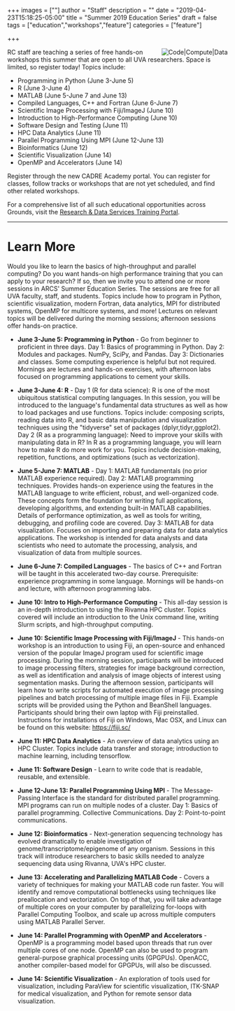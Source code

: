 +++
images = [""]
author = "Staff"
description = ""
date = "2019-04-23T15:18:25-05:00"
title = "Summer 2019 Education Series"
draft = false
tags = ["education","workshops","feature"]
categories = ["feature"]

+++

<img src="/images/compute-code-data.png" alt="Code|Compute|Data" style="max-width:33%;float:right;" />

RC staff are teaching a series of free hands-on workshops this summer that are open to all UVA researchers. Space is limited, so register today! Topics include:

* Programming in Python (June 3-June 5)
* R (June 3-June 4)
* MATLAB (June 5-June 7 and June 13)
* Compiled Languages, C++ and Fortran (June 6-June 7)
* Scientific Image Processing with Fiji/ImageJ (June 10)
* Introduction to High-Performance Computing (June 10)
* Software Design and Testing (June 11)
* HPC Data Analytics (June 11)
* Parallel Programming Using MPI (June 12-June 13)
* Bioinformatics (June 12)
* Scientific Visualization (June 14)
* OpenMP and Accelerators (June 14)

Register through the new CADRE Academy portal. You can register for classes, follow tracks or workshops that are not yet scheduled, and find other
related workshops.

For a comprehensive list of all such educational opportunities across Grounds, visit the [Research & Data Services Training Portal](https://data.library.virginia.edu/training/).

---

# Learn More

Would you like to learn the basics of high-throughput and parallel computing? Do you want hands-on high performance training that you can apply to your research? If so, then we invite you to attend one or more sessions in ARCS' Summer Education Series. The sessions are free for all UVA faculty, staff, and students. Topics include how to program in Python, scientific visualization, modern Fortran, data analytics, MPI for distributed systems, OpenMP for multicore systems, and more! Lectures on relevant topics will be delivered during the morning sessions; afternoon sessions offer hands-on practice.

* <b>June 3-June 5: Programming in Python</b> - Go from beginner to proficient in three days. Day 1: Basics of programming in Python. Day 2: Modules and packages. NumPy, SciPy, and Pandas. Day 3: Dictionaries and classes. Some computing experience is helpful but not required. Mornings are lectures and hands-on exercises, with afternoon labs focused on programming applications to cement your skills.

* <b>June 3-June 4: R</b> - Day 1 (R for data science): R is one of the most ubiquitous statistical computing languages. In this session, you will be introduced to the language's fundamental data structures as well as how to load packages and use functions. Topics include: composing scripts, reading data into R, and basic data manipulation and visualization techniques using the "tidyverse" set of packages (dplyr,tidyr,ggplot2). Day 2 (R as a programming language): Need to improve your skills with manipulating data in R?  In R as a programming language, you will learn how to make R do more work for you. Topics include decision-making, repetition, functions, and optimizations (such as vectorization).

* <b>June 5-June 7: MATLAB</b> - Day 1: MATLAB fundamentals (no prior MATLAB experience required). Day 2: MATLAB programming techniques. Provides hands-on experience using the features in the MATLAB language to write efficient, robust, and well-organized code. These concepts form the foundation for writing full applications, developing algorithms, and extending built-in MATLAB capabilities. Details of performance optimization, as well as tools for writing, debugging, and profiling code are covered. Day 3: MATLAB for data visualization. Focuses on importing and preparing data for data analytics applications. The workshop is intended for data analysts and data scientists who need to automate the processing, analysis, and visualization of data from multiple sources. 

* <b>June 6-June 7: Compiled Languages</b> - The basics of C++ and Fortran will be taught in this accelerated two-day course. Prerequisite: experience programming in some language. Mornings will be hands-on and lecture, with afternoon programming labs.

* <b>June 10: Intro to High-Performance Computing</b> - This all-day session is an in-depth introduction to using the Rivanna HPC cluster. Topics covered will include an introduction to the Unix command line, writing Slurm scripts, and high-throughput computing.

* <b>June 10: Scientific Image Processing with Fiji/ImageJ</b> - This hands-on workshop is an introduction to using Fiji, an open-source and enhanced version of the popular ImageJ program used for scientific image processing. During the morning session, participants will be introduced to image processing filters, strategies for image background correction, as well as identification and analysis of image objects of interest using segmentation masks. During the afternoon session, participants will learn how to write scripts for automated execution of image processing pipelines and batch processing of multiple image files in Fiji. Example scripts will be provided using the Python and BeanShell languages. Participants should bring their own laptop with Fiji preinstalled. Instructions for installations of Fiji on Windows, Mac OSX, and Linux can be found on this website: https://fiji.sc/

* <b>June 11: HPC Data Analytics</b> - An overview of data analytics using an HPC Cluster. Topics include data transfer and storage; introduction to machine learning, including tensorflow. 

* <b>June 11: Software Design</b> - Learn to write code that is readable, reusable, and extensible.

* <b>June 12-June 13: Parallel Programming Using MPI</b> - The Message-Passing Interface is the standard for distributed parallel programming. MPI programs can run on multiple nodes of a cluster. Day 1: Basics of parallel programming. Collective Communications. Day 2: Point-to-point communications.

* <b>June 12: Bioinformatics</b> - Next-generation sequencing technology has evolved dramatically to enable investigation of genome/transcriptome/epigenome of any organism. Sessions in this track will introduce researchers to basic skills needed to analyze sequencing data using Rivanna, UVA's HPC cluster.

* <b>June 13: Accelerating and Parallelizing MATLAB Code</b> - Covers a variety of techniques for making your MATLAB code run faster. You will identify and remove computational bottlenecks using techniques like preallocation and vectorization. On top of that, you will take advantage of multiple cores on your computer by parallelizing for-loops with Parallel Computing Toolbox, and scale up across multiple computers using MATLAB Parallel Server. 

* <b>June 14: Parallel Programming with OpenMP and Accelerators</b> - OpenMP is a programming model based upon threads that run over multiple cores of one node. OpenMP can also be used to program general-purpose graphical processing units (GPGPUs). OpenACC, another compiler-based model for GPGPUs, will also be discussed.

* <b>June 14: Scientific Visualization</b> - An exploration of tools used for visualization, including ParaView for scientific visualization, ITK-SNAP for medical visualization, and Python for remote sensor data visualization.


